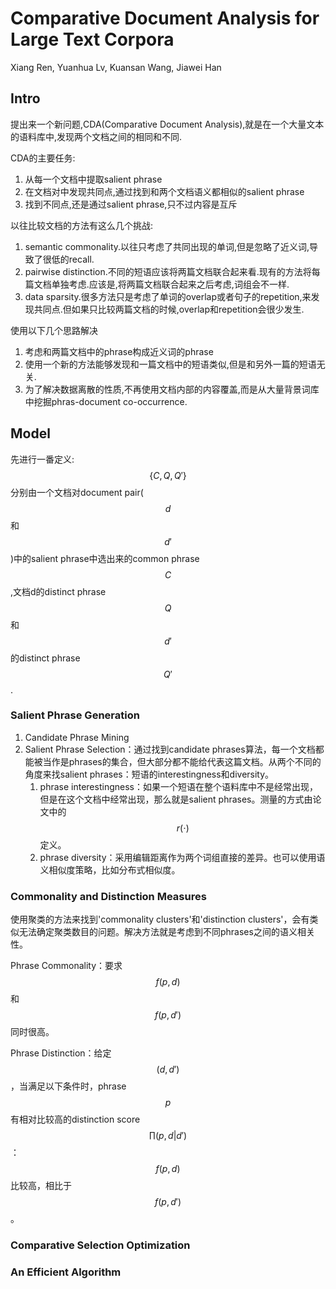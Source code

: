 # Comparative Document Analysis for Large Text Corpora

Xiang Ren, Yuanhua Lv, Kuansan Wang, Jiawei Han

## Intro

提出来一个新问题,CDA(Comparative Document Analysis),就是在一个大量文本的语料库中,发现两个文档之间的相同和不同.

CDA的主要任务:

1. 从每一个文档中提取salient phrase
2. 在文档对中发现共同点,通过找到和两个文档语义都相似的salient phrase
3. 找到不同点,还是通过salient phrase,只不过内容是互斥

以往比较文档的方法有这么几个挑战:

1. semantic commonality.以往只考虑了共同出现的单词,但是忽略了近义词,导致了很低的recall.
2. pairwise distinction.不同的短语应该将两篇文档联合起来看.现有的方法将每篇文档单独考虑.应该是,将两篇文档联合起来之后考虑,词组会不一样.
3. data sparsity.很多方法只是考虑了单词的overlap或者句子的repetition,来发现共同点.但如果只比较两篇文档的时候,overlap和repetition会很少发生.

使用以下几个思路解决

1. 考虑和两篇文档中的phrase构成近义词的phrase
2. 使用一个新的方法能够发现和一篇文档中的短语类似,但是和另外一篇的短语无关.
3. 为了解决数据离散的性质,不再使用文档内部的内容覆盖,而是从大量背景词库中挖掘phras-document co-occurrence.

## Model

先进行一番定义:$$\{C, Q, Q'\}$$分别由一个文档对document pair($$d$$和$$d'$$)中的salient phrase中选出来的common phrase $$C$$,文档d的distinct phrase $$Q$$和$$d'$$的distinct phrase $$Q'$$.

### Salient Phrase Generation

1. Candidate Phrase Mining
2. Salient Phrase Selection：通过找到candidate phrases算法，每一个文档都能被当作是phrases的集合，但大部分都不能给代表这篇文档。从两个不同的角度来找salient phrases：短语的interestingness和diversity。
    1. phrase interestingness：如果一个短语在整个语料库中不是经常出现，但是在这个文档中经常出现，那么就是salient phrases。测量的方式由论文中的$$r(\cdot)$$定义。
    2. phrase diversity：采用编辑距离作为两个词组直接的差异。也可以使用语义相似度策略，比如分布式相似度。

### Commonality and Distinction Measures

使用聚类的方法来找到'commonality clusters'和'distinction clusters'，会有类似无法确定聚类数目的问题。解决方法就是考虑到不同phrases之间的语义相关性。

Phrase Commonality：要求$$f(p,d)$$和$$f(p,d')$$同时很高。

Phrase Distinction：给定$$(d,d')$$，当满足以下条件时，phrase $$p$$有相对比较高的distinction score $$\prod(p,d|d')$$：$$f(p,d)$$比较高，相比于$$f(p,d')$$。

### Comparative Selection Optimization

### An Efficient Algorithm